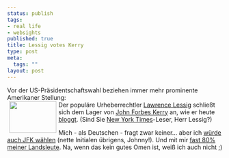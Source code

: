 ```yaml
--- 
status: publish
tags: 
- real life
- websights
published: true
title: Lessig votes Kerry
type: post
meta: 
  tags: ""
layout: post
---
```

<p>Vor der US-Präsidentschaftswahl beziehen immer mehr prominente Amerikaner Stellung:<br />
<img width="110" height="74" border="0" hspace="5" align="left" src="/wp-content/olduploads/einmalig/thisland.serendipityThumb.jpg" alt=""  /> Der populäre Urheberrechtler <a target="_BLANK" href="http://www.lessig.org/blog/" title="http://www.lessig.org/blog/" onmouseover="window.status='http://www.lessig.org/blog/';return true;" onmouseout="window.status='';return true;">Lawrence Lessig</a> schließt sich dem Lager von <a target="_BLANK" href="http://www.johnkerry.com/" title="http://www.johnkerry.com/" onmouseover="window.status='http://www.johnkerry.com/';return true;" onmouseout="window.status='';return true;">John Forbes Kerry</a> an, wie er heute <a target="_BLANK" href="http://www.lessig.org/blog/archives/002264.shtml" title="http://www.lessig.org/blog/archives/002264.shtml" onmouseover="window.status='http://www.lessig.org/blog/archives/002264.shtml';return true;" onmouseout="window.status='';return true;">bloggt</a>. (Sind Sie <a target="_BLANK" href="http://fredericiana.de/archives/118-Kerry-Gold.html" title="http://fredericiana.de/archives/118-Kerry-Gold.html" onmouseover="window.status='http://fredericiana.de/archives/118-Kerry-Gold.html';return true;" onmouseout="window.status='';return true;">New York Times</a>-Leser, Herr Lessig?)</p>

<p>Mich - als Deutschen - fragt zwar keiner... aber ich <a target="_BLANK" href="http://pres2004.scripting.com/2004/10/29#a5" title="http://pres2004.scripting.com/2004/10/29#a5" onmouseover="window.status='http://pres2004.scripting.com/2004/10/29#a5';return true;" onmouseout="window.status='';return true;">würde auch JFK wählen</a> (nette Initialen übrigens, Johnny!). Und mit mir <a target="_BLANK" href="http://www.ftd.de/pw/in/1098881234576.html?nv=hpm" title="http://www.ftd.de/pw/in/1098881234576.html?nv=hpm" onmouseover="window.status='http://www.ftd.de/pw/in/1098881234576.html?nv=hpm';return true;" onmouseout="window.status='';return true;">fast 80% meiner Landsleute</a>. Na, wenn das kein gutes Omen ist, weiß ich auch nicht ;)</p>

